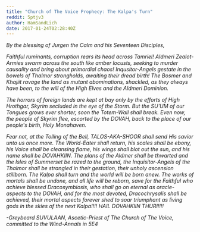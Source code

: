 ```yaml
---
title: "Church of The Voice Prophecy: The Kalpa's Turn"
reddit: 5ptjv3
author: HamSandLich
date: 2017-01-24T02:28:40Z
---
```


*By the blessing of Jurgen the Calm and his Seventeen Disciples,*

*Faithful ruminants, corruption rears its head across Tamriel! Aldmeri Zealot-Armies swarm across the south like amber locusts, seeking to murder causality and bring about primordial chaos! Inqusitor-Angels gestate in the bowels of Thalmor strongholds, awaiting their dread birth! The Bosmer and Khajiit ravage the land as mutant abominations, shackled, as they always have been, to the will of the High Elves and the Aldmeri Dominion.*

*The horrors of foreign lands are kept at bay only by the efforts of High Hrothgar, Skyrim secluded in the eye of the Storm. But the SU'UM of our Tongues grows ever shorter, soon the Totem-Wall shall break. Even now, the people of Skyrim flee, escorted by the DOVAH, back to the place of our people's birth, Holy Monahaven.*

*Fear not, at the Tolling of the Bell, TALOS-AKA-SHOOR shall send His savior unto us once more. The World-Eater shall return, his scales shall be ebony, his Voice shall be cleansing flame, his wings shall blot out the sun, and his name shall be DOVAHKIIN. The plans of the Aldmer shall be thwarted and the Isles of Summerset be razed to the ground, the Inquisitor-Angels of the Thalmor shall be strangled in their gestation, their unholy ascension stillborn. The Kalpa shall turn and the world will be born anew. The works of mortals shall be undone, and all life will be reborn, save for the Faithful who achieve blessed Dracosymbiosis, who shall go on eternal as oracle-aspects to the DOVAH, and for the most devoted, Dracochrysalis shall be achieved, their mortal aspects forever shed to soar triumphant as living gods in the skies of the next Kalpa!!!! HAIL DOVAHKIIN THURI!!!!*

*-Greybeard SUVULAAN, Ascetic-Priest of The Church of The Voice,  committed to the Wind-Annals in 5E4*
